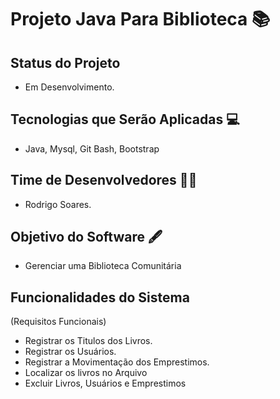 # Projeto Java Para Biblioteca 📚

## Status do Projeto 
   - Em Desenvolvimento.

## Tecnologias que Serão Aplicadas 💻
   - Java, Mysql, Git Bash, Bootstrap

## Time de Desenvolvedores 🙋‍♂️
   - Rodrigo Soares.

## Objetivo do Software 🖋
  - Gerenciar uma Biblioteca Comunitária

## Funcionalidades do Sistema 
   (Requisitos Funcionais)
   - Registrar os Titulos dos Livros.
   - Registrar os Usuários.
   - Registrar a Movimentação dos Emprestimos.
   - Localizar os livros no Arquivo
   - Excluir Livros, Usuários e Emprestimos
